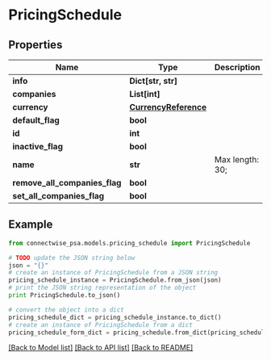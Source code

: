 # PricingSchedule


## Properties
Name | Type | Description | Notes
------------ | ------------- | ------------- | -------------
**info** | **Dict[str, str]** |  | [optional] 
**companies** | **List[int]** |  | [optional] 
**currency** | [**CurrencyReference**](CurrencyReference.md) |  | [optional] 
**default_flag** | **bool** |  | [optional] 
**id** | **int** |  | [optional] 
**inactive_flag** | **bool** |  | [optional] 
**name** | **str** |  Max length: 30; | 
**remove_all_companies_flag** | **bool** |  | [optional] 
**set_all_companies_flag** | **bool** |  | [optional] 

## Example

```python
from connectwise_psa.models.pricing_schedule import PricingSchedule

# TODO update the JSON string below
json = "{}"
# create an instance of PricingSchedule from a JSON string
pricing_schedule_instance = PricingSchedule.from_json(json)
# print the JSON string representation of the object
print PricingSchedule.to_json()

# convert the object into a dict
pricing_schedule_dict = pricing_schedule_instance.to_dict()
# create an instance of PricingSchedule from a dict
pricing_schedule_form_dict = pricing_schedule.from_dict(pricing_schedule_dict)
```
[[Back to Model list]](../README.md#documentation-for-models) [[Back to API list]](../README.md#documentation-for-api-endpoints) [[Back to README]](../README.md)


